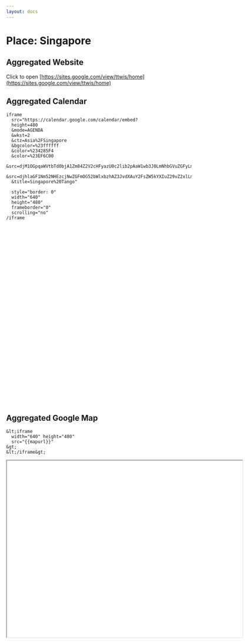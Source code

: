 ```yaml
---
layout: docs
---
```

<script setup>
const mapurl =
"https://www.google.com/maps/d/embed?"
+ "mid=1JDSri3tFP97YMdRn8YKCqXy_tP4"
+ "&ehbc=2E312F"

const calurl =
"https://calendar.google.com/calendar/embed?"
+ "height=480"
+ "&mode=AGENDA"
+ "&wkst=2"
+ "&ctz=Asia%2FSingapore"
+ "&bgcolor=%23ffffff"
+ "&color=%234285F4"
+ "&color=%23EF6C00"
+ "&title=Singapore%20Tango"
+ "&src=djM1OGpqaWVtbTd0bjA1Zm84Z2V2cHFyazU0c2lib2pAaW1wb3J0LmNhbGVuZGFyLmdvb2dsZS5jb20"
+ "&src=djhlaGF1Nm52NHEzcjNwZGFmOG52bWlxbzhAZ3JvdXAuY2FsZW5kYXIuZ29vZ2xlLmNvbQ"

/*
+ "&src=djM1OGpqaWVtbTd0bjA1Zm84Z2V2cHFyazU0c2lib2pAaW1wb3J0LmNhbGVuZGFyLmdvb2dsZS5jb20"
+ "&src=djhlaGF1Nm52NHEzcjNwZGFmOG52bWlxbzhAZ3JvdXAuY2FsZW5kYXIuZ29vZ2xlLmNvbQ"



const calurl =
"https://calendar.google.com/calendar/embed?"
+ "eopt=0"
+ "&amp;" + "mode=agenda"
+ "&amp;" + "showCalendars=1"
+ "&amp;" + "showPrint=0"
+ "&amp;" + "showTitle=0"
+ "&amp;" + "showTz=1"

+ "&amp;" + "deb=-"
+ "&amp;" + "embed_style=WyJhdDplbWI6c3QiLCIjZTBlMGUwIiwiI2VkZWRlZCIsIiM0MTg0ZjMiLCJyb2JvdG8iLCIjNjM2MzYzIiw1MDAsIiNmZmYiXQo"
+ "&amp;" + "color=%230B8043"
+ "&amp;" + "src=ZW4uc2luZ2Fwb3JlI2hvbGlkYXlAZ3JvdXAudi5jYWxlbmRhci5nb29nbGUuY29t"
+ "&amp;" + "color=%23EF6C00"
+ "&amp;" + "src=djhlaGF1Nm52NHEzcjNwZGFmOG52bWlxbzhAZ3JvdXAuY2FsZW5kYXIuZ29vZ2xlLmNvbQ"


"https://calendar.google.com/calendar/embed?
height=480
&wkst=2
&bgcolor=%23ffffff
&ctz=Asia%2FSingapore
&mode=AGENDA
&title=Singapore%20Tango
&src=djM1OGpqaWVtbTd0bjA1Zm84Z2V2cHFyazU0c2lib2pAaW1wb3J0LmNhbGVuZGFyLmdvb2dsZS5jb20
&src=djhlaGF1Nm52NHEzcjNwZGFmOG52bWlxbzhAZ3JvdXAuY2FsZW5kYXIuZ29vZ2xlLmNvbQ
&color=%234285F4
&color=%23EF6C00"

<iframe src="https://calendar.google.com/calendar/embed?height=480&wkst=2&bgcolor=%23ffffff&ctz=Asia%2FSingapore&mode=AGENDA&title=Singapore%20Tango&src=djM1OGpqaWVtbTd0bjA1Zm84Z2V2cHFyazU0c2lib2pAaW1wb3J0LmNhbGVuZGFyLmdvb2dsZS5jb20&src=djhlaGF1Nm52NHEzcjNwZGFmOG52bWlxbzhAZ3JvdXAuY2FsZW5kYXIuZ29vZ2xlLmNvbQ&color=%234285F4&color=%23EF6C00" style="border-width:0" width="640" height="480" frameborder="0" scrolling="no"></iframe>

~~~
iframe
  class="YMEQtf KfXz0b"
  frameborder="0"
  allowfullscreen
  sandbox="allow-scripts allow-popups
  allow-forms allow-same-origin
  allow-popups-to-escape-sandbox
  allow-downloads allow-modals"
src
"https://calendar.google.com/calendar/embed?color=%230B8043&amp;color=%23EF6C00&amp;deb=-&amp;embed_style=WyJhdDplbWI6c3QiLCIjZTBlMGUwIiwiI2VkZWRlZCIsIiM0MTg0ZjMiLCJyb2JvdG8iLCIjNjM2MzYzIiw1MDAsIiNmZmYiXQo&amp;eopt=0&amp;mode=agenda&amp;showCalendars=1&amp;showPrint=0&amp;showTitle=0&amp;showTz=1&amp;src=ZW4uc2luZ2Fwb3JlI2hvbGlkYXlAZ3JvdXAudi5jYWxlbmRhci5nb29nbGUuY29t&amp;src=djhlaGF1Nm52NHEzcjNwZGFmOG52bWlxbzhAZ3JvdXAuY2FsZW5kYXIuZ29vZ2xlLmNvbQ"

iframe
  src="https://calendar.google.com/calendar/u/0/embed?bgcolor=%23ffffff&color=%230B8043&color=%23EF6C00&ctz=Asia/Singapore&height=600&mode=AGENDA&showTz=0&src=ZW4uc2luZ2Fwb3JlI2hvbGlkYXlAZ3JvdXAudi5jYWxlbmRhci5nb29nbGUuY29t&src=djhlaGF1Nm52NHEzcjNwZGFmOG52bWlxbzhAZ3JvdXAuY2FsZW5kYXIuZ29vZ2xlLmNvbQ&title=Singapore+Social+Tango&wkst=2"
  width="640"
  height="480"
~~~

## Reformatted Schedule

Social Events

Public Holidays

https://calendar.google.com/calendar/embed?bgcolor=%23ffffff&color=%230B8043&color=%23EF6C00&ctz=Asia/Singapore&height=600&mode=AGENDA&showTz=0&src=ZW4uc2luZ2Fwb3JlI2hvbGlkYXlAZ3JvdXAudi5jYWxlbmRhci5nb29nbGUuY29t&src=djhlaGF1Nm52NHEzcjNwZGFmOG52bWlxbzhAZ3JvdXAuY2FsZW5kYXIuZ29vZ2xlLmNvbQ&title=Singapore+Social+Tango&wkst=2





## Aggregated Calendar


<iframe

  src=
"https://calendar.google.com/calendar/embed?color=%230B8043&amp;color=%23EF6C00&amp;deb=-&amp;embed_style=WyJhdDplbWI6c3QiLCIjZTBlMGUwIiwiI2VkZWRlZCIsIiM0MTg0ZjMiLCJyb2JvdG8iLCIjNjM2MzYzIiw1MDAsIiNmZmYiXQo&amp;eopt=0&amp;mode=agenda&amp;showCalendars=1&amp;showPrint=0&amp;showTitle=0&amp;showTz=1&amp;src=ZW4uc2luZ2Fwb3JlI2hvbGlkYXlAZ3JvdXAudi5jYWxlbmRhci5nb29nbGUuY29t&amp;src=djhlaGF1Nm52NHEzcjNwZGFmOG52bWlxbzhAZ3JvdXAuY2FsZW5kYXIuZ29vZ2xlLmNvbQ"

  style="border: 0"
  width="640"
  height="480"
  frameborder="0"
  scrolling="no"
></iframe>



*/
</script>

# Place: Singapore

## Aggregated Website

Click to open [https://sites.google.com/view/ttwis/home](https://sites.google.com/view/ttwis/home)


## Aggregated Calendar

~~~
iframe
  src="https://calendar.google.com/calendar/embed?
  height=480
  &mode=AGENDA
  &wkst=2
  &ctz=Asia%2FSingapore
  &bgcolor=%23ffffff
  &color=%234285F4
  &color=%23EF6C00
  &src=djM1OGpqaWVtbTd0bjA1Zm84Z2V2cHFyazU0c2lib2pAaW1wb3J0LmNhbGVuZGFyLmdvb2dsZS5jb20
  &src=djhlaGF1Nm52NHEzcjNwZGFmOG52bWlxbzhAZ3JvdXAuY2FsZW5kYXIuZ29vZ2xlLmNvbQ
  &title=Singapore%20Tango"

  style="border: 0"
  width="640"
  height="480"
  frameborder="0"
  scrolling="no"
/iframe
~~~

<iframe
  style="border: 0"
  width="640" height="480"
  frameborder="0"
  scrolling="no"
  :src="calurl"
  fsrc="https://calendar.google.com/calendar/embed?height=480&mode=AGENDA&wkst=2&ctz=Asia%2FSingapore&bgcolor=%23ffffff&color=%234285F4&color=%23EF6C00&src=djM1OGpqaWVtbTd0bjA1Zm84Z2V2cHFyazU0c2lib2pAaW1wb3J0LmNhbGVuZGFyLmdvb2dsZS5jb20&src=djhlaGF1Nm52NHEzcjNwZGFmOG52bWlxbzhAZ3JvdXAuY2FsZW5kYXIuZ29vZ2xlLmNvbQ&title=Singapore%20Tango"
></iframe>


## Aggregated Google Map

~~~
&lt;iframe
  width="640" height="480"
  src="{{mapurl}}"
&gt;
&lt;/iframe&gt;
~~~

<iframe
  width="640" height="480"
  :src="mapurl"
></iframe>

